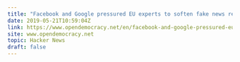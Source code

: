 ```yaml
---
title: "Facebook and Google pressured EU experts to soften fake news regulations"
date: 2019-05-21T10:59:04Z
link: https://www.opendemocracy.net/en/facebook-and-google-pressured-eu-experts-soften-fake-news-regulations-say-insiders/?utm_medium=RSS&utm_source=hune
site: www.opendemocracy.net
topic: Hacker News
draft: false
---
```


